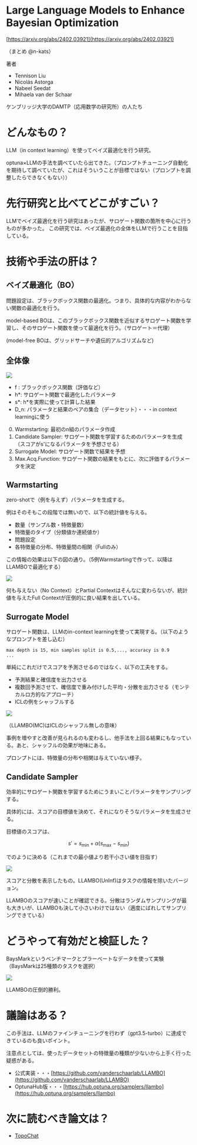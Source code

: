 # Large Language Models to Enhance Bayesian Optimization
[https://arxiv.org/abs/2402.03921](https://arxiv.org/abs/2402.03921)

（まとめ @n-kats）

著者
* Tennison Liu
* Nicolás Astorga
* Nabeel Seedat
* Mihaela van der Schaar

ケンブリッジ大学のDAMTP（応用数学の研究所）の人たち


# どんなもの？
LLM（in context learning）を使ってベイズ最適化を行う研究。

optuna×LLMの手法を調べていたら出てきた。（プロンプトチューニング自動化を期待して調べていたが、これはそういうことが目標ではない（プロンプトを調整したらできなくもない））

# 先行研究と比べてどこがすごい？
LLMでベイズ最適化を行う研究はあったが、サロゲート関数の箇所を中心に行うものが多かった。
この研究では、ベイズ最適化の全体をLLMで行うことを目指している。

# 技術や手法の肝は？
## ベイズ最適化（BO）
問題設定は、ブラックボックス関数の最適化。つまり、具体的な内容がわからない関数の最適化を行う。

model-based BOは、このブラックボックス関数を近似するサロゲート関数を学習し、そのサロゲート関数を使って最適化を行う。（サロゲート＝代理）

(model-free BOは、グリッドサーチや遺伝的アルゴリズムなど)

## 全体像

![](./LLAMBO_2402.03921/overview.png)

* f : ブラックボックス関数（評価など）
* h*: サロゲート関数で最適化したパラメータ
* s*: h\*を実際に使って計算した結果
* D_n: パラメータと結果のペアの集合（データセット）・・・in context learningに使う

0. Warmstarting: 最初のn組のパラメータ作成
1. Candidate Sampler: サロゲート関数を学習するためのパラメータを生成（スコアがs'になるパラメータを予想させる）
2. Surrogate Model: サロゲート関数で結果を予想
3. Max.Acq.Function: サロゲート関数の結果をもとに、次に評価するパラメータを決定


## Warmstarting
zero-shotで（例を与えず）パラメータを生成する。

例はそのそもこの段階では無いので、以下の統計値を与える。
* 数量（サンプル数・特徴量数）
* 特徴量のタイプ（分類値か連続値か）
* 問題設定
* 各特徴量の分布、特徴量間の相関（Fullのみ）

この情報の効果は以下の図の通り。（5例Warmstartingで作って、以降はLLAMBOで最適化する）

![](./LLAMBO_2402.03921/warmstarting.png)

何も与えない（No Context）とPartial Contextはそんなに変わらないが、統計値を与えたFull Contextが圧倒的に良い結果を出している。

## Surrogate Model
サロゲート関数は、LLMのin-context learningを使って実現する。（以下のようなプロンプトを差し込む）

```
max depth is 15, min samples split is 0.5,..., accuracy is 0.9
...
```

単純にこれだけでスコアを予測させるのではなく、以下の工夫をする。
* 予測結果と確信度を出力させる
* 複数回予測させて、確信度で重み付けした平均・分散を出力させる（モンテカルロ方的なアプローチ）
* ICLの例をシャッフルする

![](./LLAMBO_2402.03921/surrogate_model.png)

（LLAMBO(MC)はICLのシャッフル無しの意味）

事例を増やすと改善が見られるのも変わるし、他手法を上回る結果にもなっている。あと、シャッフルの効果が地味にある。

プロンプトには、特徴量の分布や相関は与えていない様子。

## Candidate Sampler
効率的にサロゲート関数を学習するためにうまいことパラメータをサンプリングする。

具体的には、スコアの目標値を決めて、それになりそうなパラメータを生成させる。

目標値のスコアは、

$$ s' = s_{\text{min}} + \alpha (s_{\text{max}} - s_{\text{min}}) $$

でのように決める（これまでの最小値より若干小さい値を目指す）

![](./LLAMBO_2402.03921/candidate_sampler.png)

スコアと分散を表示したもの。LLAMBO(UnInf)はタスクの情報を除いたバージョン。

LLAMBOのスコアが速いことが確認できる。分散はランダムサンプリングが最も大きいが、LLAMBOも決して小さいわけではない（適度にばれしてサンプリングできている）

# どうやって有効だと検証した？
BaysMarkというベンチマークとプラーベートなデータを使って実験（BaysMarkは25種類のタスクを選択）

![](./LLAMBO_2402.03921/benchmark.png)

LLAMBOの圧倒的勝利。

# 議論はある？
この手法は、LLMのファインチューニングを行わず（gpt3.5-turbo）に達成できているのも良いポイント。

注意点としては、使ったデータセットの特徴量の種類が少ないから上手く行った疑惑がある。

* 公式実装・・・[https://github.com/vanderschaarlab/LLAMBO](https://github.com/vanderschaarlab/LLAMBO)
* OptunaHub版・・・[https://hub.optuna.org/samplers/llambo](https://hub.optuna.org/samplers/llambo)

# 次に読むべき論文は？
* [TopoChat](https://arxiv.org/abs/2409.13732v1)